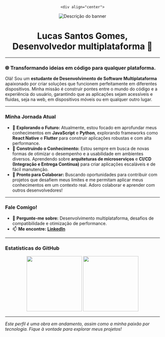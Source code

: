 <div align="center">

    <div align="center">
  <img src="URL_DA_SUA_IMAGEM_DE_BANNER" alt="Descrição do banner">
    <h1>Lucas Santos Gomes, Desenvolvedor multiplataforma 🚀</h1>
</div>

---

### 🌐 Transformando ideias em código para qualquer plataforma.

Olá! Sou um **estudante de Desenvolvimento de Software Multiplataforma** apaixonado por criar soluções que funcionem perfeitamente em diferentes dispositivos. Minha missão é construir pontes entre o mundo do código e a experiência do usuário, garantindo que as aplicações sejam acessíveis e fluidas, seja na web, em dispositivos móveis ou em qualquer outro lugar.

---

### Minha Jornada Atual

- 🔭 **Explorando o Futuro:** Atualmente, estou focado em aprofundar meus conhecimentos em **JavaScript** e **Python**, explorando frameworks como **React Native** e **Flutter** para construir aplicações robustas e com alta performance.
- 🌱 **Construindo o Conhecimento:** Estou sempre em busca de novas formas de otimizar o desempenho e a usabilidade em ambientes diversos. Aprendendo sobre **arquiteturas de microserviços** e **CI/CD (Integração e Entrega Contínua)** para criar aplicações escaláveis e de fácil manutenção.
- 👯 **Pronto para Colaborar:** Buscando oportunidades para contribuir com projetos que desafiem meus limites e me permitam aplicar meus conhecimentos em um contexto real. Adoro colaborar e aprender com outros desenvolvedores!

---

### Fale Comigo!

- 💬 **Pergunte-me sobre:** Desenvolvimento multiplataforma, desafios de compatibilidade e otimização de performance.
- 📫 **Me encontre:** [**LinkedIn**](https://www.linkedin.com/in/lucas-gomes-188683189?utm_source=share&utm_campaign=share_via&utm_content=profile&utm_medium=android_app)

---

### Estatísticas do GitHub

<div align="center">
  <img height="180em" src="https://github-readme-stats.vercel.app/api?username=lucassantosgomes02&show_icons=true&theme=dracula&include_all_commits=true&count_private=true"/>
  <img height="180em" src="https://github-readme-stats.vercel.app/api/top-langs/?username=lucassantosgomes02&layout=compact&langs_count=7&theme=dracula"/>
</div>

---

_Este perfil é uma obra em andamento, assim como a minha paixão por tecnologia. Fique à vontade para explorar meus projetos!_
